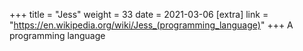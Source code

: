 +++
title = "Jess"
weight = 33
date = 2021-03-06
[extra]
link = "https://en.wikipedia.org/wiki/Jess_(programming_language)"
+++
A programming language

